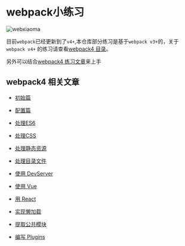 
# webpack小练习

![webxiaoma](http://webxiaoma.com/img/manong.jpg)

目前`webpack`已经更新到了`v4+`,本仓库部分练习是基于`webpack v3+`的，关于`webpack v4+` 的练习请查看[webpack4 目录](https://github.com/webxiaoma/webpack-demos/tree/master/webpack4)。

另外可以结合[webpack4 练习文章](http://webxiaoma.com/webpack/)来上手


## webpack4 相关文章

- [初始篇](http://webxiaoma.com/webpack/#module-%E6%A8%A1%E5%9D%97)

- [配置篇](http://webxiaoma.com/webpack/mode.html)

- [处理ES6](http://webxiaoma.com/webpack/%E5%A4%84%E7%90%86es6.html)

- [处理CSS](http://webxiaoma.com/webpack/%E5%A4%84%E7%90%86css.html)

- [处理静态资源](http://webxiaoma.com/webpack/%E5%A4%84%E7%90%86%E9%9D%99%E6%80%81%E8%B5%84%E6%BA%90.html)

- [处理目录文件](http://webxiaoma.com/webpack/%E5%A4%84%E7%90%86%E7%9B%AE%E5%BD%95%E6%96%87%E4%BB%B6.html)

- [使用 DevServer](http://webxiaoma.com/webpack/devserver.html)

- [使用 Vue](http://webxiaoma.com/webpack/%E4%BD%BF%E7%94%A8vue.html#%E4%BD%BF%E7%94%A8-vue)

- [用 React](http://webxiaoma.com/webpack/%E4%BD%BF%E7%94%A8react.html#%E5%89%8D%E6%9C%9F%E5%87%86%E5%A4%87)

- [实现懒加载](http://webxiaoma.com/webpack/%E6%87%92%E5%8A%A0%E8%BD%BD.html)

- [提取公共模块](http://webxiaoma.com/webpack/%E6%8F%90%E5%8F%96%E5%85%AC%E5%85%B1%E6%A8%A1%E5%9D%97.html)

- [编写 Plugins](http://webxiaoma.com/webpack/%E7%BC%96%E8%AF%91plugins.html)
